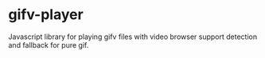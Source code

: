 # gifv-player

Javascript library for playing gifv files with video browser support detection
and fallback for pure gif.
